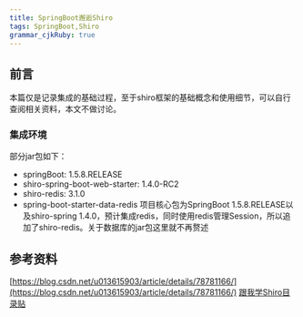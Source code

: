 ```yaml
---
title: SpringBoot邂逅Shiro
tags: SpringBoot,Shiro
grammar_cjkRuby: true
---
```

## 前言
本篇仅是记录集成的基础过程，至于shiro框架的基础概念和使用细节，可以自行查阅相关资料，本文不做讨论。

###  集成环境
部分jar包如下：
- springBoot: 1.5.8.RELEASE
- shiro-spring-boot-web-starter: 1.4.0-RC2
- shiro-redis: 3.1.0
- spring-boot-starter-data-redis
项目核心包为SpringBoot 1.5.8.RELEASE以及shiro-spring 1.4.0，预计集成redis，同时使用redis管理Session，所以追加了shiro-redis。关于数据库的jar包这里就不再赘述

## 参考资料
[https://blog.csdn.net/u013615903/article/details/78781166/](https://blog.csdn.net/u013615903/article/details/78781166/)
[跟我学Shiro目录贴](http://jinnianshilongnian.iteye.com/blog/2018398)